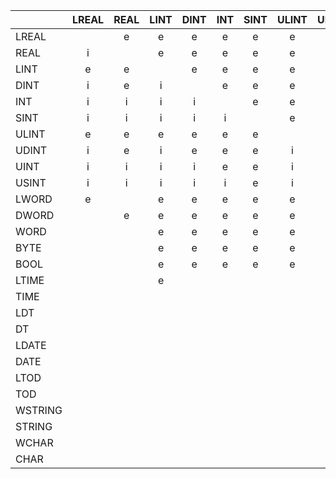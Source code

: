 |         | LREAL | REAL | LINT | DINT | INT | SINT | ULINT | UDINT | UINT | USINT | LWORD | DWORD | WORD | BYTE | BOOL | LTIME | TIME | LDT | DT  | LDATE | DATE | LTOD | TOD | WSTRING | STRING | WCHAR | CHAR |
| :------ | :---: | :--: | :--: | :--: | :-: | :--: | :---: | :---: | :--: | :---: | :---: | :---: | :--: | :--: | :--: | :---: | :--: | :-: | :-: | :---: | :--: | :--: | :-: | :-----: | :----: | :---: | :--: |
| LREAL   |       |  e   |  e   |  e   |  e  |  e   |   e   |   e   |  e   |   e   |   e   |       |      |      |      |       |      |     |     |       |      |      |     |         |        |       |
| REAL    |   i   |      |  e   |  e   |  e  |  e   |   e   |   e   |  e   |   e   |       |   e   |      |      |      |       |      |     |     |       |      |      |     |         |        |       |
| LINT    |   e   |  e   |      |  e   |  e  |  e   |   e   |   e   |  e   |   e   |   e   |   e   |  e   |  e   |      |   e   |  e   |     |     |       |      |      |     |         |        |       |
| DINT    |   i   |  e   |  i   |      |  e  |  e   |   e   |   e   |  e   |   e   |   e   |   e   |  e   |  e   |      |       |      |     |     |       |      |      |     |         |        |       |
| INT     |   i   |  i   |  i   |  i   |     |  e   |   e   |   e   |  e   |   e   |   e   |   e   |  e   |  e   |      |       |      |     |     |       |      |      |     |         |        |       |
| SINT    |   i   |  i   |  i   |  i   |  i  |      |   e   |   e   |  e   |   e   |   e   |   e   |  e   |  e   |      |       |      |     |     |       |      |      |     |         |        |       |
| ULINT   |   e   |  e   |  e   |  e   |  e  |  e   |       |   e   |  e   |   e   |   e   |   e   |  e   |  e   |      |       |      |     |     |       |      |      |     |         |        |       |
| UDINT   |   i   |  e   |  i   |  e   |  e  |  e   |   i   |       |  e   |   e   |   e   |   e   |  e   |  e   |      |       |      |     |     |       |      |      |     |         |        |       |
| UINT    |   i   |  i   |  i   |  i   |  e  |  e   |   i   |   i   |      |   e   |   e   |   e   |  e   |  e   |      |       |      |     |     |       |      |      |     |         |        |       |
| USINT   |   i   |  i   |  i   |  i   |  i  |  e   |   i   |   i   |  i   |       |   e   |   e   |  e   |  e   |      |       |      |     |     |       |      |      |     |         |        |       |
| LWORD   |   e   |      |  e   |  e   |  e  |  e   |   e   |   e   |  e   |   e   |       |   e   |  e   |  e   |  e   |       |      |     |     |       |      |      |     |         |        |       |
| DWORD   |       |  e   |  e   |  e   |  e  |  e   |   e   |   e   |  e   |   e   |   i   |       |  e   |  e   |  e   |       |      |     |     |       |      |      |     |         |        |       |
| WORD    |       |      |  e   |  e   |  e  |  e   |   e   |   e   |  e   |   e   |   i   |   i   |      |  e   |  e   |       |      |     |     |       |      |      |     |         |   e    |       |
| BYTE    |       |      |  e   |  e   |  e  |  e   |   e   |   e   |  e   |   e   |   i   |   i   |  i   |      |  e   |       |      |     |     |       |      |      |     |         |        |   e   |
| BOOL    |       |      |  e   |  e   |  e  |  e   |   e   |   e   |  e   |   e   |   i   |   i   |  i   |  i   |      |       |      |     |     |       |      |      |     |         |        |       |
| LTIME   |       |      |  e   |      |     |      |       |       |      |       |       |       |      |      |      |       |  e   |     |     |       |      |      |     |         |        |       |
| TIME    |       |      |      |      |     |      |       |       |      |       |       |       |      |      |      |   i   |      |     |     |       |      |      |     |         |        |       |
| LDT     |       |      |      |      |     |      |       |       |      |       |       |       |      |      |      |       |      |     |  e  |   e   |  e   |  e   |  e  |         |        |       |
| DT      |       |      |      |      |     |      |       |       |      |       |       |       |      |      |      |       |      |  i  |     |   e   |  e   |  e   |  e  |         |        |       |
| LDATE   |       |      |      |      |     |      |       |       |      |       |       |       |      |      |      |       |      |     |     |       |  e   |      |     |         |        |       |
| DATE    |       |      |      |      |     |      |       |       |      |       |       |       |      |      |      |       |      |     |     |   i   |      |      |     |         |        |       |      |
| LTOD    |       |      |      |      |     |      |       |       |      |       |       |       |      |      |      |       |      |     |     |       |      |      |  e  |         |        |       |      |
| TOD     |       |      |      |      |     |      |       |       |      |       |       |       |      |      |      |       |      |     |     |       |      |  i   |     |         |        |       |
| WSTRING |       |      |      |      |     |      |       |       |      |       |       |       |      |      |      |       |      |     |     |       |      |      |     |         |        |       |
| STRING  |       |      |      |      |     |      |       |       |      |       |       |       |      |      |      |       |      |     |     |       |      |      |     |         |        |       |      |
| WCHAR   |       |      |      |      |     |      |       |       |      |       |   e   |   e   |  e   |      |      |       |      |     |     |       |      |      |     |    i    |        |       |  e   |
| CHAR    |       |      |      |      |     |      |       |       |      |   e   |   e   |   e   |  e   |  e   |      |       |      |     |     |       |      |      |     |         |   i    |   e   |      |
